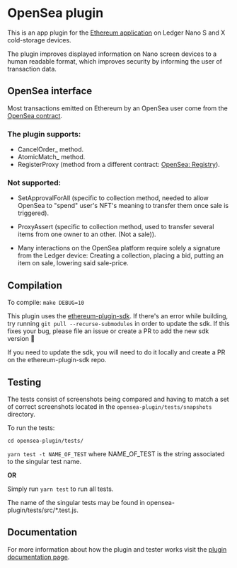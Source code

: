 # OpenSea plugin

This is an app plugin for the [Ethereum application](https://github.com/LedgerHQ/app-ethereum) on Ledger Nano S and X cold-storage devices.

The plugin improves displayed information on Nano screen devices to a human readable format, which improves security by informing the user of transaction data.

## OpenSea interface

Most transactions emitted on Ethereum by an OpenSea user come from the [OpenSea contract](https://etherscan.io/address/0x7be8076f4ea4a4ad08075c2508e481d6c946d12b).

### The plugin supports:

- CancelOrder_ method.
- AtomicMatch_ method.
- RegisterProxy (method from a different contract: [OpenSea: Registry](https://etherscan.io/address/0xa5409ec958c83c3f309868babaca7c86dcb077c1)).

### Not supported:

- SetApprovalForAll (specific to collection method, needed to allow OpenSea to "spend" user's NFT's meaning to transfer them once sale is triggered).
- ProxyAssert (specific to collection method, used to transfer several items from one owner to an other. (Not a sale)).

- Many interactions on the OpenSea platform require solely a signature from the Ledger device: Creating a collection, placing a bid, putting an item on sale, lowering said sale-price.

## Compilation

To compile: `make DEBUG=10`

This plugin uses the [ethereum-plugin-sdk](https://github.com/LedgerHQ/ethereum-plugin-sdk.git). If there's an error while building, try running `git pull --recurse-submodules` in order to update the sdk. If this fixes your bug, please file an issue or create a PR to add the new sdk version 🙂

If you need to update the sdk, you will need to do it locally and create a PR on the ethereum-plugin-sdk repo.

## Testing

The tests consist of screenshots being compared and having to match a set of correct screenshots located in the `opensea-plugin/tests/snapshots` directory.

To run the tests:

`cd opensea-plugin/tests/`

`yarn test -t NAME_OF_TEST` where NAME_OF_TEST is the string associated to the singular test name.

<b>OR</b>

Simply run `yarn test` to run all tests.

The name of the singular tests may be found in opensea-plugin/tests/src/*.test.js.

## Documentation

For more information about how the plugin and tester works visit the [plugin documentation page](https://hackmd.io/300Ukv5gSbCbVcp3cZuwRQ).
